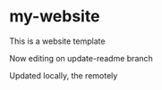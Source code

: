 # my-website

This is a website template

Now editing on update-readme branch

Updated locally, the remotely
